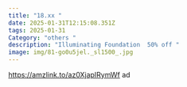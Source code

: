 ```yaml
---
title: "18.xx "
date: 2025-01-31T12:15:08.351Z
tags: 2025-01-31
Category: "others "
description: "Illuminating Foundation  50% off "
image: img/81-go0u5jel._sl1500_.jpg
---
```

https://amzlink.to/az0XjapIRymWf  ad